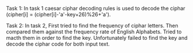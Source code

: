 Task 1:
In task 1 caesar ciphar decoding rules is used to decode the ciphar (cipher[i] = (cipher[i]-'a'-key+26)%26+'a').

Task 2:
In task 2, First tried to find the frequency of ciphar letters. Then compared them against the frequency rate of English Alphabets. Tried  to macth them in order to find the key. Unfortunately failed to find the key and decode the ciphar code for both input text.
